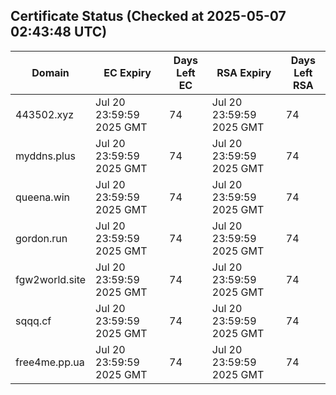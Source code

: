 ## Certificate Status (Checked at 2025-05-07 02:43:48 UTC)
| Domain | EC Expiry | Days Left EC | RSA Expiry | Days Left RSA |
|--------|-----------|-------------|------------|--------------|
| 443502.xyz | Jul 20 23:59:59 2025 GMT | 74 | Jul 20 23:59:59 2025 GMT | 74 |
| myddns.plus | Jul 20 23:59:59 2025 GMT | 74 | Jul 20 23:59:59 2025 GMT | 74 |
| queena.win | Jul 20 23:59:59 2025 GMT | 74 | Jul 20 23:59:59 2025 GMT | 74 |
| gordon.run | Jul 20 23:59:59 2025 GMT | 74 | Jul 20 23:59:59 2025 GMT | 74 |
| fgw2world.site | Jul 20 23:59:59 2025 GMT | 74 | Jul 20 23:59:59 2025 GMT | 74 |
| sqqq.cf | Jul 20 23:59:59 2025 GMT | 74 | Jul 20 23:59:59 2025 GMT | 74 |
| free4me.pp.ua | Jul 20 23:59:59 2025 GMT | 74 | Jul 20 23:59:59 2025 GMT | 74 |
